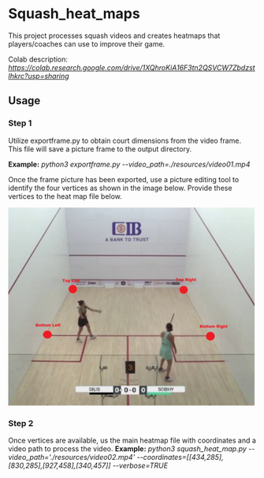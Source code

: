 # Squash_heat_maps
This project processes squash videos and creates heatmaps that players/coaches can use to improve their game. 

Colab description: *https://colab.research.google.com/drive/1XQhroKiA16F3tn2QSVCW7ZbdzstIhkrc?usp=sharing*

## Usage
### Step 1
Utilize exportframe.py to obtain court dimensions from the video frame. This file will save a picture frame to the output directory. 

**Example:** *python3 exportframe.py --video_path=./resources/video01.mp4*

Once the frame picture has been exported, use a picture editing tool to identify the four vertices as shown in the image below. Provide these vertices to the heat map file below. 

<img src="resources/images/vertex_identification.png" width="500">

### Step 2
Once vertices are available, us the main heatmap file with coordinates and a video path to process the video. 
**Example:** *python3 squash_heat_map.py --video_path='./resources/video02.mp4' --coordinates=[[434,285],[830,285],[927,458],[340,457]] --verbose=TRUE*

